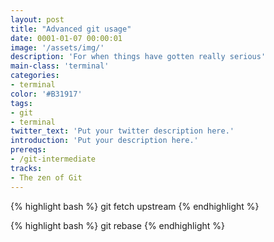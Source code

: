 ```yaml
---
layout: post
title: "Advanced git usage"
date: 0001-01-07 00:00:01
image: '/assets/img/'
description: 'For when things have gotten really serious'
main-class: 'terminal'
categories: 
- terminal
color: '#B31917'
tags:
- git
- terminal
twitter_text: 'Put your twitter description here.'
introduction: 'Put your description here.'
prereqs:
- /git-intermediate
tracks:
- The zen of Git
---
```


{% highlight bash %}
git fetch upstream
{% endhighlight %}

{% highlight bash %}
git rebase
{% endhighlight %}

